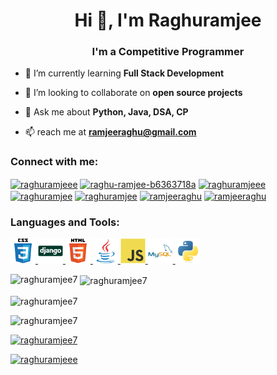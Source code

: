 <h1 align="center">Hi 👋, I'm Raghuramjee</h1>
<h3 align="center">I'm a Competitive Programmer</h3>

- 🌱 I’m currently learning **Full Stack Development**

- 👯 I’m looking to collaborate on **open source projects**

- 💬 Ask me about **Python, Java, DSA, CP**

- 📫 reach me at **ramjeeraghu@gmail.com**

<h3 align="left">Connect with me:</h3>
<p align="left">
<a href="https://twitter.com/raghuramjeee" target="blank"><img align="center" src="https://raw.githubusercontent.com/rahuldkjain/github-profile-readme-generator/master/src/images/icons/Social/twitter.svg" alt="raghuramjeee" height="30" width="40" /></a>
<a href="https://linkedin.com/in/raghu-ramjee-b6363718a" target="blank"><img align="center" src="https://raw.githubusercontent.com/rahuldkjain/github-profile-readme-generator/master/src/images/icons/Social/linked-in-alt.svg" alt="raghu-ramjee-b6363718a" height="30" width="40" /></a>
<a href="https://instagram.com/raghuramjeee" target="blank"><img align="center" src="https://raw.githubusercontent.com/rahuldkjain/github-profile-readme-generator/master/src/images/icons/Social/instagram.svg" alt="raghuramjeee" height="30" width="40" /></a>
<a href="https://www.codechef.com/users/raghuramjee" target="blank"><img align="center" src="https://cdn.jsdelivr.net/npm/simple-icons@3.1.0/icons/codechef.svg" alt="raghuramjee" height="30" width="40" /></a>
<a href="https://www.hackerrank.com/raghuramjee" target="blank"><img align="center" src="https://raw.githubusercontent.com/rahuldkjain/github-profile-readme-generator/master/src/images/icons/Social/hackerrank.svg" alt="raghuramjee" height="30" width="40" /></a>
<a href="https://codeforces.com/profile/ramjeeraghu" target="blank"><img align="center" src="https://cdn.jsdelivr.net/npm/simple-icons@3.0.1/icons/codeforces.svg" alt="ramjeeraghu" height="30" width="40" /></a>
<a href="https://www.hackerearth.com/ramjeeraghu" target="blank"><img align="center" src="https://raw.githubusercontent.com/rahuldkjain/github-profile-readme-generator/master/src/images/icons/Social/hackerearth.svg" alt="ramjeeraghu" height="30" width="40" /></a>
</p>

<h3 align="left">Languages and Tools:</h3>
<p align="left"> <a href="https://www.w3schools.com/css/" target="_blank"> <img src="https://raw.githubusercontent.com/devicons/devicon/master/icons/css3/css3-original-wordmark.svg" alt="css3" width="40" height="40"/> </a> <a href="https://www.djangoproject.com/" target="_blank"> <img src="https://raw.githubusercontent.com/devicons/devicon/master/icons/django/django-original.svg" alt="django" width="40" height="40"/> </a> <a href="https://www.w3.org/html/" target="_blank"> <img src="https://raw.githubusercontent.com/devicons/devicon/master/icons/html5/html5-original-wordmark.svg" alt="html5" width="40" height="40"/> </a> <a href="https://www.java.com" target="_blank"> <img src="https://raw.githubusercontent.com/devicons/devicon/master/icons/java/java-original.svg" alt="java" width="40" height="40"/> </a> <a href="https://developer.mozilla.org/en-US/docs/Web/JavaScript" target="_blank"> <img src="https://raw.githubusercontent.com/devicons/devicon/master/icons/javascript/javascript-original.svg" alt="javascript" width="40" height="40"/> </a> <a href="https://www.mysql.com/" target="_blank"> <img src="https://raw.githubusercontent.com/devicons/devicon/master/icons/mysql/mysql-original-wordmark.svg" alt="mysql" width="40" height="40"/> </a> <a href="https://www.python.org" target="_blank"> <img src="https://raw.githubusercontent.com/devicons/devicon/master/icons/python/python-original.svg" alt="python" width="40" height="40"/> </a> </p>

<p><img align="left" src="https://github-readme-stats.vercel.app/api/top-langs?username=raghuramjee7&show_icons=true&locale=en&layout=compact" alt="raghuramjee7" /></p>

<p>&nbsp;<img align="center" src="https://github-readme-stats.vercel.app/api?username=raghuramjee7&show_icons=true&locale=en" alt="raghuramjee7" /></p>

<p><img align="center" src="https://github-readme-streak-stats.herokuapp.com/?user=raghuramjee7&" alt="raghuramjee7" /></p>

<p align="left"> <img src="https://komarev.com/ghpvc/?username=raghuramjee7&label=Profile%20views&color=0e75b6&style=flat" alt="raghuramjee7" /> </p>

<p align="left"> <a href="https://github.com/ryo-ma/github-profile-trophy"><img src="https://github-profile-trophy.vercel.app/?username=raghuramjee7" alt="raghuramjee7" /></a> </p>

<p align="left"> <a href="https://twitter.com/raghuramjeee" target="blank"><img src="https://img.shields.io/twitter/follow/raghuramjeee?logo=twitter&style=for-the-badge" alt="raghuramjeee" /></a> </p>
